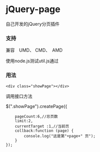 # jQuery-page
自己开发的jQuery分页插件

### 支持
兼容　UMD、 CMD、　AMD 

使用node.js测试util.js通过

### 用法
`<div class="showPage"></div>`

调用接口方法

$(".showPage").createPage({

        pageCount:6,//总页数
        limit:2,
        currentTarget :1,//当前页
        collback:function (page) {
            console.log("这是第"+page+" 页");
        }
    });
